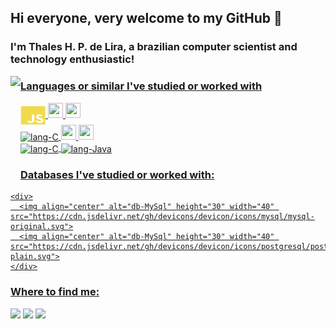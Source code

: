 ## Hi everyone, very welcome to my GitHub 👋

### I'm Thales H. P. de Lira, a brazilian computer scientist and technology enthusiastic!

<div align="center">
  <a href="https://github.com/thplira">
<!--   <img height="180em" src="https://github-readme-stats.vercel.app/api?username=thplira&show_icons=true&theme=dracula&include_all_commits=true&count_private=true"/> -->
  <img align="left" height="180em" src="https://github-readme-stats.vercel.app/api/top-langs/?username=thplira&layout=compact&langs_count=7&theme=dracula"/>
</div>
 
### Languages or similar I've studied or worked with
  <div style="display: inline_block">
    <div>
      <img align="center" alt="lang-JS" height="30" width="40" src="https://raw.githubusercontent.com/devicons/devicon/master/icons/javascript/javascript-plain.svg">
      <img src="https://img.icons8.com/stickers/100/null/christmas-star.png" height="24" width="24"> 
      <img src="https://img.icons8.com/stickers/100/null/christmas-star.png" height="24" width="24">
    </div>
    <div>
      <img align="center" alt="lang-C" height="30" width="40" src="https://cdn.jsdelivr.net/gh/devicons/devicon/icons/python/python-original.svg">
      <img src="https://img.icons8.com/stickers/100/null/christmas-star.png" height="24" width="24"> 
      <img src="https://img.icons8.com/stickers/100/null/christmas-star.png" height="24" width="24">
    </div>
    <img align="center" alt="lang-C" height="30" width="40" src="https://cdn.jsdelivr.net/gh/devicons/devicon/icons/c/c-original.svg">
    <img align="center" alt="lang-Java" height="30" width="40" src="https://cdn.jsdelivr.net/gh/devicons/devicon/icons/java/java-original.svg">
  
### Databases I've studied or worked with:
    <div>
      <img align="center" alt="db-MySql" height="30" width="40" src="https://cdn.jsdelivr.net/gh/devicons/devicon/icons/mysql/mysql-original.svg">
      <img align="center" alt="db-MySql" height="30" width="40" src="https://cdn.jsdelivr.net/gh/devicons/devicon/icons/postgresql/postgresql-plain.svg">
    </div>
### Where to find me:  
<div>
  <a href="https://www.instagram.com/thaleslira/" target="_blank"><img src="https://img.shields.io/badge/-Instagram-%23E4405F?style=for-the-badge&logo=instagram&logoColor=white" target="_blank"></a>
  <a href = "mailto:thplira@gmail.com"><img src="https://img.shields.io/badge/Gmail-D14836?style=for-the-badge&logo=gmail&logoColor=white" target="_blank"></a>
  <a href="https://www.linkedin.com/in/thaleshplira/" target="_blank"><img src="https://img.shields.io/badge/-LinkedIn-%230077B5?style=for-the-badge&logo=linkedin&logoColor=white" target="_blank"></a> 
</div>
